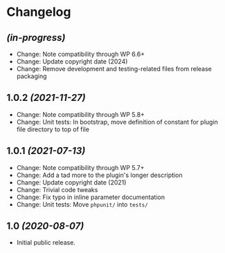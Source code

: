 # Changelog

## _(in-progress)_
* Change: Note compatibility through WP 6.6+
* Change: Update copyright date (2024)
* Change: Remove development and testing-related files from release packaging

## 1.0.2 _(2021-11-27)_
* Change: Note compatibility through WP 5.8+
* Change: Unit tests: In bootstrap, move definition of constant for plugin file directory to top of file

## 1.0.1 _(2021-07-13)_
* Change: Note compatibility through WP 5.7+
* Change: Add a tad more to the plugin's longer description
* Change: Update copyright date (2021)
* Change: Trivial code tweaks
* Change: Fix typo in inline parameter documentation
* Change: Unit tests: Move `phpunit/` into `tests/`

## 1.0 _(2020-08-07)_
* Initial public release.